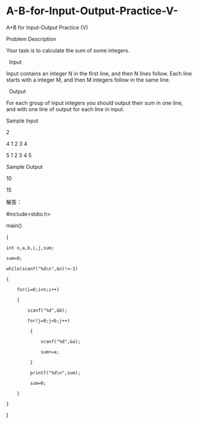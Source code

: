 # A-B-for-Input-Output-Practice-V-

A+B for Input-Output Practice (V)

Problem Description

Your task is to calculate the sum of some integers.

 
Input

Input contains an integer N in the first line, and then N lines follow. Each line starts with a integer M, and then M integers follow in the same line. 

 
Output

For each group of input integers you should output their sum in one line, and with one line of output for each line in input.  


Sample Input

2

4 1 2 3 4

5 1 2 3 4 5 


Sample Output

10

15 

解答：

#include<stdio.h>

main()

{

    int n,a,b,i,j,sum;
    
    sum=0;
    
    while(scanf("%d\n",&n)!=-1)
    
    {
    
        for(i=0;i<n;i++)
        
        {
        
            scanf("%d",&b);
            
            for(j=0;j<b;j++)
            
             {
             
                 scanf("%d",&a);
                 
                 sum+=a;
                 
             }
             
             printf("%d\n",sum);
             
             sum=0;
             
        }
        
    }
}

